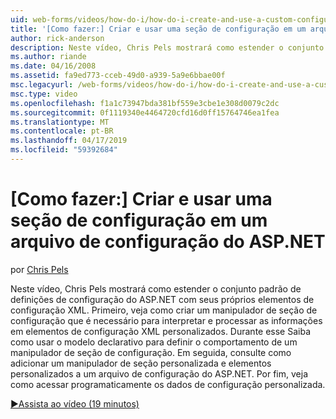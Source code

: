 ```yaml
---
uid: web-forms/videos/how-do-i/how-do-i-create-and-use-a-custom-configuration-section-in-an-aspnet-configuration-file
title: '[Como fazer:] Criar e usar uma seção de configuração em um arquivo de configuração do ASP.NET | Microsoft Docs'
author: rick-anderson
description: Neste vídeo, Chris Pels mostrará como estender o conjunto padrão de definições de configuração do ASP.NET com seus próprios elementos de configuração XML. Primeiro, veja como...
ms.author: riande
ms.date: 04/16/2008
ms.assetid: fa9ed773-cceb-49d0-a939-5a9e6bbae00f
msc.legacyurl: /web-forms/videos/how-do-i/how-do-i-create-and-use-a-custom-configuration-section-in-an-aspnet-configuration-file
msc.type: video
ms.openlocfilehash: f1a1c73947bda381bf559e3cbe1e308d0079c2dc
ms.sourcegitcommit: 0f1119340e4464720cfd16d0ff15764746ea1fea
ms.translationtype: MT
ms.contentlocale: pt-BR
ms.lasthandoff: 04/17/2019
ms.locfileid: "59392684"
---
```

# <a name="how-do-i-create-and-use-a-custom-configuration-section-in-an-aspnet-configuration-file"></a>[Como fazer:] Criar e usar uma seção de configuração em um arquivo de configuração do ASP.NET

por [Chris Pels](https://twitter.com/chrispels)

Neste vídeo, Chris Pels mostrará como estender o conjunto padrão de definições de configuração do ASP.NET com seus próprios elementos de configuração XML. Primeiro, veja como criar um manipulador de seção de configuração que é necessário para interpretar e processar as informações em elementos de configuração XML personalizados. Durante esse Saiba como usar o modelo declarativo para definir o comportamento de um manipulador de seção de configuração. Em seguida, consulte como adicionar um manipulador de seção personalizada e elementos personalizados a um arquivo de configuração do ASP.NET. Por fim, veja como acessar programaticamente os dados de configuração personalizada.

[&#9654;Assista ao vídeo (19 minutos)](https://channel9.msdn.com/Blogs/ASP-NET-Site-Videos/how-do-i-create-and-use-a-custom-configuration-section-in-an-aspnet-configuration-file)
